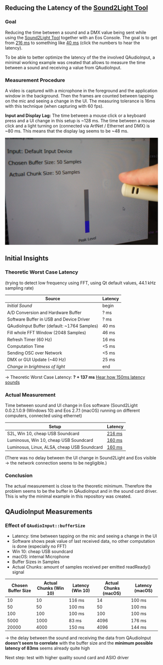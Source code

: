 ## Reducing the Latency of the [Sound2Light Tool](https://github.com/ETCLabs/Sound2Light)

### Goal

Reducing the time between a sound and a DMX value being sent while using the [Sound2Light Tool](https://github.com/ETCLabs/Sound2Light) together with an Eos Console. The goal is to get from [216 ms](sound_examples/delay_216ms.wav) to something like [40 ms](sound_examples/delay_40ms.wav) (click the numbers to hear the latency).

To be able to better optimize the latency of the the involved QAudioInput, a minimal working example was created that allows to measure the time between a sound and receiving a value from QAudioInput.

### Measurement Procedure

A video is captured with a microphone in the foreground and the application window in the background. Then the frames are counted between tapping on the mic and seeing a change in the UI. The measuring tolerance is 16ms with this technique (when capturing with 60 fps).

**Input and Display Lag:** The time between a mouse click or a keyboard press and a UI change in this setup is ~128 ms. The time between a mouse click and a light turning on (connected via ArtNet / Ethernet and DMX) is ~80 ms. This means that the display lag seems to be ~48 ms.

![Test Setup](screenshot/latency-test-setup.png)

## Initial Insights

### Theoretic Worst Case Latency

(trying to detect low frequency using FFT, using Qt default values, 44.1 kHz sampling rate)

| Source | Latency |
| --- | --- |
| *Initial Sound* | begin |
| A/D Conversion and Hardware Buffer | ? ms |
| Software Buffer in USB and Device Driver | ? ms |
| QAudioInput Buffer (default: ~1764 Samples) | 40 ms |
| Fill whole FFT Window (2048 Samples) | 46 ms |
| Refresh Timer (60 Hz) | 16 ms |
| Computation Time | <5 ms |
| Sending OSC over Network | <5 ms |
| DMX or GUI Update (~40 Hz) | 25 ms |
| *Change in brightness of light* | end |

-> Theoretic Worst Case Latency: **? + 137 ms** [Hear how 150ms latency sounds](sound_examples/delay_150ms.wav)

### Actual Measurement

Time between sound and UI change in Eos software (Sound2Light 0.0.2.1.0.9 (Windows 10) and Eos 2.7.1 (macOS) running on different computers, connected using ethernet)

| Setup | Latency |
| --- | --- |
| S2L, Win 10, cheap USB Soundcard |  [216 ms](sound_examples/delay_216ms.wav) |
| Luminosus, Win 10, cheap USB Soundcard | [160 ms](sound_examples/delay_150ms.wav) |
| Luminosus, Linux, ALSA, cheap USB Soundcard | [160 ms](sound_examples/delay_150ms.wav) |

(There was no delay between the UI change in Sound2Light and Eos visible -> the network connection seems to be negligible.)

### Conclusion

The actual measurement is close to the theoretic minimum. Therefore the problem seems to be the buffer in QAudioInput and in the sound card driver. This is why the minimal example in this repository was created.

## QAudioInput Measurements

### Effect of `QAudioInput::bufferSize`

- Latency: time between tapping on the mic and seeing a change in the UI
- Software shows peak value of last received data, no other computation is done (especially no FFT)
- Win 10: cheap USB soundcard
- macOS: internal Microphone
- Buffer Sizes in Samples
- Actual Chunks: amount of samples received per emitted readReady() signal

| Chosen Buffer Size | Actual Chunks (Win 10) | Latency (Win 10) | Actual Chunks (macOS) | Latency (macOS) |
| --- | --- | --- | --- | --- |
| 10 | 10 | 116 ms | 14 | 100 ms |
| 50 | 50 | 100 ms | 50 | 100 ms |
| 100 | 100 | 100 ms | 100 | 100 ms |
| 5000 | 1000 | 83 ms | 4096 | 176 ms |
| 20000 | 4000 | 150 ms | 4096 | 144 ms |

-> the delay between the sound and receiving the data from QAudioInput **doesn't seem to correlate** with the buffer size and the **minimum possible latency of 83ms** seems already quite high

Next step: test with higher quality sound card and ASIO driver

